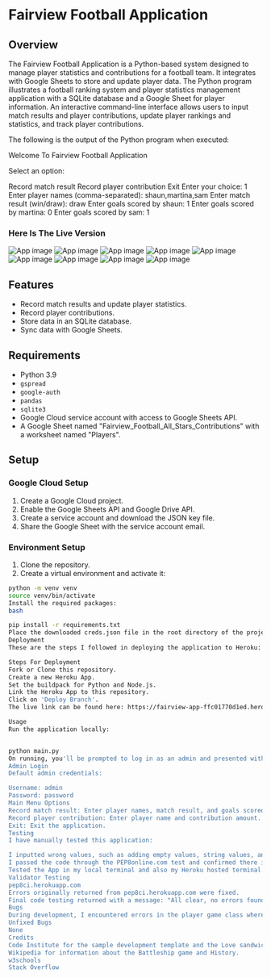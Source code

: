 # Fairview Football Application

## Overview

The Fairview Football Application is a Python-based system designed to manage player statistics and contributions for a football team. It integrates with Google Sheets to store and update player data. The Python program illustrates a football ranking system and player statistics management application with a SQLite database and a Google Sheet for player information. An interactive command-line interface allows users to input match results and player contributions, update player rankings and statistics, and track player contributions.

The following is the output of the Python program when executed:

Welcome To Fairview Football Application

Select an option:

Record match result
Record player contribution
Exit
Enter your choice: 1
Enter player names (comma-separated): shaun,martina,sam
Enter match result (win/draw): draw
Enter goals scored by shaun: 1
Enter goals scored by martina: 0
Enter goals scored by sam: 1


### Here Is The Live Version

![App image](https://github.com/Irelandoracle1/Fairview-club/blob/main/images/fairview9.jpg)
![App image](https://github.com/Irelandoracle1/Fairview-club/blob/main/images/fairview1.jpg)
![App image](https://github.com/Irelandoracle1/Fairview-club/blob/main/images/fairview2.jpg)
![App image](https://github.com/Irelandoracle1/Fairview-club/blob/main/images/fairview3.jpg)
![App image](https://github.com/Irelandoracle1/Fairview-club/blob/main/images/fairview4.jpg)
![App image](https://github.com/Irelandoracle1/Fairview-club/blob/main/images/fairview5.jpg)
![App image](https://github.com/Irelandoracle1/Fairview-club/blob/main/images/fairview6.jpg)
![App image](https://github.com/Irelandoracle1/Fairview-club/blob/main/images/fairview7.jpg)
![App image](https://github.com/Irelandoracle1/Fairview-club/blob/main/images/fairview8.jpg)

## Features

- Record match results and update player statistics.
- Record player contributions.
- Store data in an SQLite database.
- Sync data with Google Sheets.

## Requirements

- Python 3.9
- `gspread`
- `google-auth`
- `pandas`
- `sqlite3`
- Google Cloud service account with access to Google Sheets API.
- A Google Sheet named "Fairview_Football_All_Stars_Contributions" with a worksheet named "Players".

## Setup

### Google Cloud Setup

1. Create a Google Cloud project.
2. Enable the Google Sheets API and Google Drive API.
3. Create a service account and download the JSON key file.
4. Share the Google Sheet with the service account email.

### Environment Setup

1. Clone the repository.
2. Create a virtual environment and activate it:

```bash
python -m venv venv
source venv/bin/activate
Install the required packages:
bash

pip install -r requirements.txt
Place the downloaded creds.json file in the root directory of the project.
Deployment
These are the steps I followed in deploying the application to Heroku:

Steps For Deployment
Fork or Clone this repository.
Create a new Heroku App.
Set the buildpack for Python and Node.js.
Link the Heroku App to this repository.
Click on 'Deploy Branch'.
The live link can be found here: https://fairview-app-ffc01770d1ed.herokuapp.com/

Usage
Run the application locally:


python main.py
On running, you'll be prompted to log in as an admin and presented with options to record match results, record player contributions, or exit the application.
Admin Login
Default admin credentials:

Username: admin
Password: password
Main Menu Options
Record match result: Enter player names, match result, and goals scored by each player.
Record player contribution: Enter player name and contribution amount.
Exit: Exit the application.
Testing
I have manually tested this application:

I inputted wrong values, such as adding empty values, string values, and adding the same coordinates twice.
I passed the code through the PEP8online.com test and confirmed there is no error in my code.
Tested the App in my local terminal and also my Heroku hosted terminal.
Validator Testing
pep8ci.herokuapp.com
Errors originally returned from pep8ci.herokuapp.com were fixed.
Final code testing returned with a message: "All clear, no errors found."
Bugs
During development, I encountered errors in the player game class where existing players were added twice. I fixed this by removing the code which was adding double players.
Unfixed Bugs
None
Credits
Code Institute for the sample development template and the Love sandwiches development guide and sample.
Wikipedia for information about the Battleship game and History.
w3schools
Stack Overflow



